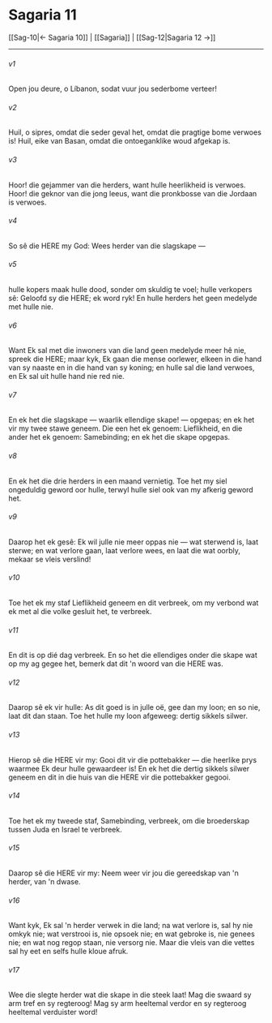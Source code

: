 # Sagaria 11

[[Sag-10|← Sagaria 10]] | [[Sagaria]] | [[Sag-12|Sagaria 12 →]]
***

###### v1
Open jou deure, o Líbanon, sodat vuur jou sederbome verteer! 
###### v2
Huil, o sipres, omdat die seder geval het, omdat die pragtige bome verwoes is! Huil, eike van Basan, omdat die ontoeganklike woud afgekap is. 
###### v3
Hoor! die gejammer van die herders, want hulle heerlikheid is verwoes. Hoor! die geknor van die jong leeus, want die pronkbosse van die Jordaan is verwoes. 
###### v4
So sê die HERE my God: Wees herder van die slagskape — 
###### v5
hulle kopers maak hulle dood, sonder om skuldig te voel; hulle verkopers sê: Geloofd sy die HERE; ek word ryk! En hulle herders het geen medelyde met hulle nie. 
###### v6
Want Ek sal met die inwoners van die land geen medelyde meer hê nie, spreek die HERE; maar kyk, Ek gaan die mense oorlewer, elkeen in die hand van sy naaste en in die hand van sy koning; en hulle sal die land verwoes, en Ek sal uit hulle hand nie red nie. 
###### v7
En ek het die slagskape — waarlik ellendige skape! — opgepas; en ek het vir my twee stawe geneem. Die een het ek genoem: Lieflikheid, en die ander het ek genoem: Samebinding; en ek het die skape opgepas. 
###### v8
En ek het die drie herders in een maand vernietig. Toe het my siel ongeduldig geword oor hulle, terwyl hulle siel ook van my afkerig geword het. 
###### v9
Daarop het ek gesê: Ek wil julle nie meer oppas nie — wat sterwend is, laat sterwe; en wat verlore gaan, laat verlore wees, en laat die wat oorbly, mekaar se vleis verslind! 
###### v10
Toe het ek my staf Lieflikheid geneem en dit verbreek, om my verbond wat ek met al die volke gesluit het, te verbreek. 
###### v11
En dit is op dié dag verbreek. En so het die ellendiges onder die skape wat op my ag gegee het, bemerk dat dit 'n woord van die HERE was. 
###### v12
Daarop sê ek vir hulle: As dit goed is in julle oë, gee dan my loon; en so nie, laat dit dan staan. Toe het hulle my loon afgeweeg: dertig sikkels silwer. 
###### v13
Hierop sê die HERE vir my: Gooi dit vir die pottebakker — die heerlike prys waarmee Ek deur hulle gewaardeer is! En ek het die dertig sikkels silwer geneem en dit in die huis van die HERE vir die pottebakker gegooi. 
###### v14
Toe het ek my tweede staf, Samebinding, verbreek, om die broederskap tussen Juda en Israel te verbreek. 
###### v15
Daarop sê die HERE vir my: Neem weer vir jou die gereedskap van 'n herder, van 'n dwase. 
###### v16
Want kyk, Ek sal 'n herder verwek in die land; na wat verlore is, sal hy nie omkyk nie; wat verstrooi is, nie opsoek nie; en wat gebroke is, nie genees nie; en wat nog regop staan, nie versorg nie. Maar die vleis van die vettes sal hy eet en selfs hulle kloue afruk. 
###### v17
Wee die slegte herder wat die skape in die steek laat! Mag die swaard sy arm tref en sy regteroog! Mag sy arm heeltemal verdor en sy regteroog heeltemal verduister word! 
